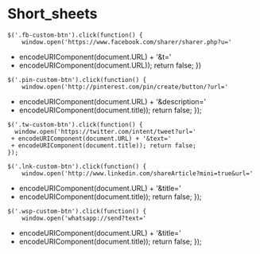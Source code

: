 # Short_sheets


	$('.fb-custom-btn').click(function() {
		window.open('https://www.facebook.com/sharer/sharer.php?u=' 
   + encodeURIComponent(document.URL) + '&t=' 
   + encodeURIComponent(document.URL)); return false;
	})
	
	$('.pin-custom-btn').click(function() {
		window.open('http://pinterest.com/pin/create/button/?url=' 
   + encodeURIComponent(document.URL) + '&description=' 
   + encodeURIComponent(document.title)); return false;
	});
	
	$('.tw-custom-btn').click(function() {
	  window.open('https://twitter.com/intent/tweet?url=' 
	 + encodeURIComponent(document.URL) + '&text=' 
	 + encodeURIComponent(document.title)); return false;
	});

	$('.lnk-custom-btn').click(function() {
		window.open('http://www.linkedin.com/shareArticle?mini=true&url=' 
   + encodeURIComponent(document.URL) + '&title=' 
   + encodeURIComponent(document.title)); return false;
	});
	
	$('.wsp-custom-btn').click(function() {
		window.open('whatsapp://send?text=' 
   + encodeURIComponent(document.URL) + '&title=' 
   + encodeURIComponent(document.title)); return false;
	});
